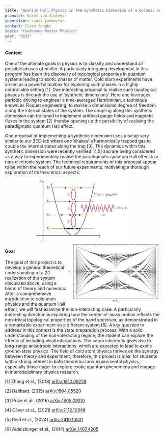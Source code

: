 ```yaml
---
title: "Quantum Hall Physics in the Synthetic Dimension of a bosonic cold atom system"
promoter: Karel Van Acoleyen
supervisor: Louis Lammertyn
contact: Clara Tanghe
topic: "Condensed Matter Physics"
year: "2025"
---
```


#### Context

One of the ultimate goals in physics is to classify and understand all possible phases of matter. A particularly intriguing development in this program has been the discovery of topological properties in quantum systems leading to exotic phases of matter. Cold atom experiments have arisen as a powerful toolbox for exploring such phases in a highly controllable setting [1]. One interesting proposal to realise such topological phases is through the use of ’synthetic dimensions’. Here one leverages periodic driving to engineer a time-averaged Hamiltonian, a technique known as Floquet engineering, to realise a dimensional degree of freedom along the internal states of the system. The coupling along this synthetic dimension can be tuned to implement artificial gauge fields and magnetic fluxes in the system [2] thereby opening up the possibility of realising the paradigmatic quantum Hall effect.

One proposal of implementing a synthetic dimension uses a setup very similar to our BEC-lab where one ’shakes’ a harmonically trapped gas to couple the internal states along the trap [3]. The dynamics within this synthetic dimension were recently verified [4,5] and are being considered as a way to experimentally realise the paradigmatic quantum Hall effect in a non-electronic system. The technical requirements of this proposal appear to be within the reach of our future experiments, motivating a thorough exploration of its theoretical aspects.


<p align="middle">
  <img alt="SyntheticDimensions" src="/images/thesistopics/2025/LLammertyn1.png" width="300px" />
  <img alt="QuantumHall" src="/images/thesistopics/2025/LLammertyn2.png" style="float:right; width:300px" />
</p>

#### Goal

The goal of this project is to develop a general theoretical understanding of a 2D realization of the system discussed above, using a blend of theory and numerics. After a comprehensive introduction to cold atom physics and the quantum Hall effect, we will first examine the non-interacting case. A particularly interesting direction is exploring how the center-of-mass motion reflects the non-trivial topological properties of the band spectrum, as demonstrated in a remarkable experiment on a different system [6]. A key question to address in this context is the state preparation process. With a solid understanding of the non-interacting regime, the student can explore the effects of including weak interactions. The setup inherently gives rise to long-range anisotropic interactions, which are expected to lead to exotic ground-state physics. The field of cold atom physics thrives on the synergy between theory and experiment; therefore, this project is ideal for students with a strong interest in both theoretical and experimental physics, especially those eager to explore exotic quantum phenomena and engage in interdisciplinary physics research.

[1] Zhang et al., (2018) [arXiv:1810.09228](https://arxiv.org/abs/1810.09228)

[2] Dalibard, (2015) [arXiv:1504.05520](https://arxiv.org/abs/1504.05520)

[3] Price et al., (2016) [arXiv:1605.09310](https://arxiv.org/abs/1605.09310)

[4] Oliver et al., (2021) [arXiv:2112.10648](https://arxiv.org/abs/2112.10648)

[5] Reid et al., (2024) [arXiv:2410.10501](https://arxiv.org/abs/2410.10501)

[6] Aidelsburger et al., (2014) [arXiv:1407.4205](https://arxiv.org/abs/1407.4205)